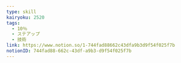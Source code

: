 ```yaml
---
type: skill
kairyoku: 2520
tags:
  - 10％
  - ステアップ
  - 技術
link: https://www.notion.so/1-744fad88662c43dfa9b3d9f54f025f7b
notionID: 744fad88-662c-43df-a9b3-d9f54f025f7b
---
```


